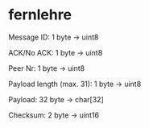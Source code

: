 # fernlehre

Message ID: 1 byte -> uint8

ACK/No ACK: 1 byte -> uint8

Peer Nr: 1 byte -> uint8

Payload length (max. 31): 1 byte -> uint8

Payload: 32 byte -> char[32]

Checksum: 2 byte -> uint16
